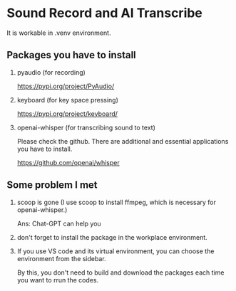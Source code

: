# Sound Record and AI Transcribe
It is workable in .venv environment.

## Packages you have to install
1. pyaudio (for recording)
   
   https://pypi.org/project/PyAudio/
   
3. keyboard (for key space pressing)
   
   https://pypi.org/project/keyboard/
   
4. openai-whisper (for transcribing sound to text)

   Please check the github. There are additional and essential applications you have to install.

   https://github.com/openai/whisper

## Some problem I met
1. scoop is gone (I use scoop to install ffmpeg, which is necessary for openai-whisper.)

    Ans: Chat-GPT can help you

2. don't forget to install the package in the workplace environment.
3. If you use VS code and its virtual environment, you can choose the environment from the sidebar.

   By this, you don't need to build and download the packages each time you want to rrun the codes.
